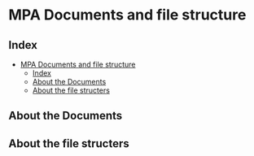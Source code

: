 # MPA Documents and file structure


## Index
- [MPA Documents and file structure](#mpa-documents-and-file-structure)
  - [Index](#index)
  - [About the Documents](#about-the-documents)
  - [About the file structers](#about-the-file-structers)


## About the Documents


## About the file structers
